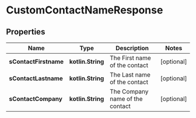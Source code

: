 
# CustomContactNameResponse

## Properties
| Name | Type | Description | Notes |
| ------------ | ------------- | ------------- | ------------- |
| **sContactFirstname** | **kotlin.String** | The First name of the contact |  [optional] |
| **sContactLastname** | **kotlin.String** | The Last name of the contact |  [optional] |
| **sContactCompany** | **kotlin.String** | The Company name of the contact |  [optional] |



